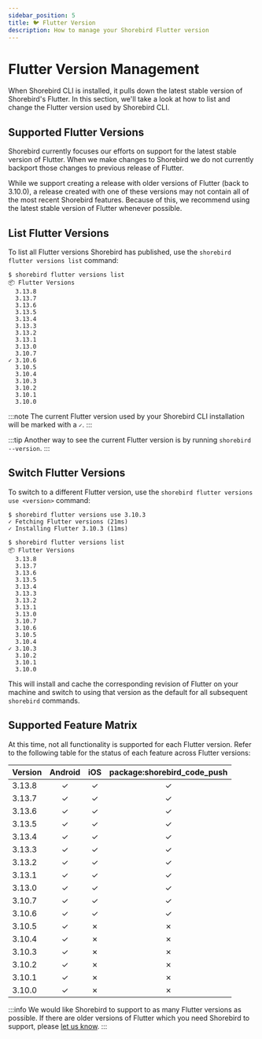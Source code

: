 ```yaml
---
sidebar_position: 5
title: 🐦 Flutter Version
description: How to manage your Shorebird Flutter version
---
```


# Flutter Version Management

When Shorebird CLI is installed, it pulls down the latest stable version of Shorebird's Flutter.
In this section, we'll take a look at how to list and change the Flutter version used by Shorebird CLI.

## Supported Flutter Versions

Shorebird currently focuses our efforts on support for the latest stable version
of Flutter. When we make changes to Shorebird we do not currently backport those
changes to previous release of Flutter.

While we support creating a release with older versions of Flutter (back to 3.10.0), a release created with one of these versions may not contain all of the most recent Shorebird features. Because of this, we recommend using the latest stable version of Flutter whenever possible.

## List Flutter Versions

To list all Flutter versions Shorebird has published, use the
`shorebird flutter versions list` command:

```
$ shorebird flutter versions list
📦 Flutter Versions
  3.13.8
  3.13.7
  3.13.6
  3.13.5
  3.13.4
  3.13.3
  3.13.2
  3.13.1
  3.13.0
  3.10.7
✓ 3.10.6
  3.10.5
  3.10.4
  3.10.3
  3.10.2
  3.10.1
  3.10.0
```

:::note
The current Flutter version used by your Shorebird CLI installation will be marked with a `✓`.
:::

:::tip
Another way to see the current Flutter version is by running `shorebird --version`.
:::

## Switch Flutter Versions

To switch to a different Flutter version, use the
`shorebird flutter versions use <version>` command:

```
$ shorebird flutter versions use 3.10.3
✓ Fetching Flutter versions (21ms)
✓ Installing Flutter 3.10.3 (11ms)
```

```
$ shorebird flutter versions list
📦 Flutter Versions
  3.13.8
  3.13.7
  3.13.6
  3.13.5
  3.13.4
  3.13.3
  3.13.2
  3.13.1
  3.13.0
  3.10.7
  3.10.6
  3.10.5
  3.10.4
✓ 3.10.3
  3.10.2
  3.10.1
  3.10.0
```

This will install and cache the corresponding revision of Flutter on your
machine and switch to using that version as the default for all subsequent
`shorebird` commands.

## Supported Feature Matrix

At this time, not all functionality is supported for each Flutter version. Refer
to the following table for the status of each feature across Flutter versions:

| Version | Android | iOS | package:shorebird_code_push |
| ------- | :-----: | :-: | :-------------------------: |
| 3.13.8  |    ✓    |  ✓  |              ✓              |
| 3.13.7  |    ✓    |  ✓  |              ✓              |
| 3.13.6  |    ✓    |  ✓  |              ✓              |
| 3.13.5  |    ✓    |  ✓  |              ✓              |
| 3.13.4  |    ✓    |  ✓  |              ✓              |
| 3.13.3  |    ✓    |  ✓  |              ✓              |
| 3.13.2  |    ✓    |  ✓  |              ✓              |
| 3.13.1  |    ✓    |  ✓  |              ✓              |
| 3.13.0  |    ✓    |  ✓  |              ✓              |
| 3.10.7  |    ✓    |  ✓  |              ✓              |
| 3.10.6  |    ✓    |  ✓  |              ✓              |
| 3.10.5  |    ✓    |  ✗  |              ✗              |
| 3.10.4  |    ✓    |  ✗  |              ✗              |
| 3.10.3  |    ✓    |  ✗  |              ✗              |
| 3.10.2  |    ✓    |  ✗  |              ✗              |
| 3.10.1  |    ✓    |  ✗  |              ✗              |
| 3.10.0  |    ✓    |  ✗  |              ✗              |

:::info
We would like Shorebird to support to as many Flutter versions as possible. If
there are older versions of Flutter which you need Shorebird to support, please
[let us know](https://github.com/shorebirdtech/shorebird/issues/1100).
:::
